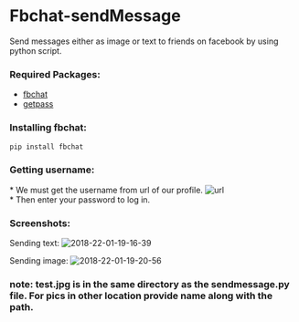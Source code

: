 # Fbchat-sendMessage
Send messages either as image or text to friends on facebook by using python script.

### Required Packages:
  * [fbchat](https://pypi.python.org/pypi/fbchat/1.2.1) <br>
  * [getpass](https://docs.python.org/2/library/getpass.html)
### Installing fbchat:
```bash
pip install fbchat
```
### Getting username:
</t> * We must get the username from url of our profile.
![url](https://user-images.githubusercontent.com/26201632/35196492-b9ba1d92-fef8-11e7-92c0-e361451d1c91.png)
<br> * Then enter your password to log in.

### Screenshots:
Sending text:
![2018-22-01-19-16-39](https://user-images.githubusercontent.com/26201632/35223849-e7a57872-ffa8-11e7-8220-53ce29fd83e7.jpeg)

Sending image:
![2018-22-01-19-20-56](https://user-images.githubusercontent.com/26201632/35223990-6972ce0e-ffa9-11e7-88bd-6f1ee8759c28.jpeg)
### note: test.jpg is in the same directory as the sendmessage.py file. For pics in other location provide name along with the path.

